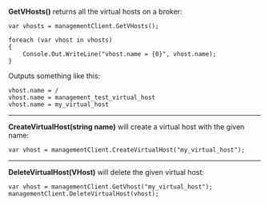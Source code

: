 **GetVHosts()** returns all the virtual hosts on a broker:

    var vhosts = managementClient.GetVHosts();

    foreach (var vhost in vhosts)
    {
        Console.Out.WriteLine("vhost.name = {0}", vhost.name);
    }

Outputs something like this:

    vhost.name = /
    vhost.name = management_test_virtual_host
    vhost.name = my_virtual_host

***

**CreateVirtualHost(string name)** will create a virtual host with the given name:

    var vhost = managementClient.CreateVirtualHost("my_virtual_host");

***

**DeleteVirtualHost(VHost)** will delete the given virtual host:

    var vhost = managementClient.GetVhost("my_virtual_host");
    managementClient.DeleteVirtualHost(vhost);

